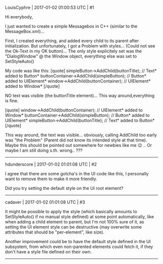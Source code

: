 LouisCyphre | 2017-01-02 01:00:53 UTC | #1

Hi everybody,

I just wanted to create a simple Messagebox in C++ (similar to the MessageBox.xml)...

First, I created everything, and added every child to its parent after initialization. But unfortunately, I got a Problem with styles... (Could not see the Ok-Text in my OK button)... The only style explicitely set was the "DialogWindow" @ the Window object, everything else was set to SetStyleAuto()

My code was like this:
[quote]
      simpleButton->AddChild(buttonTitle); // Text* added to Button*
      buttonContainer->AddChild(simpleButton); // Button* added to UIElement* 
      window->AddChild(buttonContainer); // UIElement* added to Window*
[/quote]

NO text was visible (the buttonTitle element)... This way around,everything is fine. 

[quote]
  window->AddChild(buttonContainer); // UIElement* added to Window*
  buttonContainer->AddChild(simpleButton); // Button* added to UIElement* 
  simpleButton->AddChild(buttonTitle); // Text* added to Button*
[/quote]

This way around, the text was visible... obviously, calling AddChild too early was "the Problem" (Parent did not know its intended style at that time). Maybe this should be pointed out somewhere for newbies like me :wink: ..  Or maybe I am still doing s.th. wrong.. ???

-------------------------

hdunderscore | 2017-01-02 01:01:08 UTC | #2

I agree that there are some gotcha's in the UI code like this, I personally want to remove them to make it more friendly.

Did you try setting the default style on the UI root element?

-------------------------

cadaver | 2017-01-02 01:01:08 UTC | #3

It might be possible to apply the style (which basically amounts to SetStyleAuto() if no manual style defined) at some point automatically, like when adding a child element to parent, but I'm not 100% sure of it, as setting the UI element style can be destructive (may overwrite some attributes that should be "per-element", like size). 

Another improvement could be to have the default style defined in the UI subsystem, from which even non-parented elements could fetch it, if they don't have a style file defined on their own.

-------------------------

